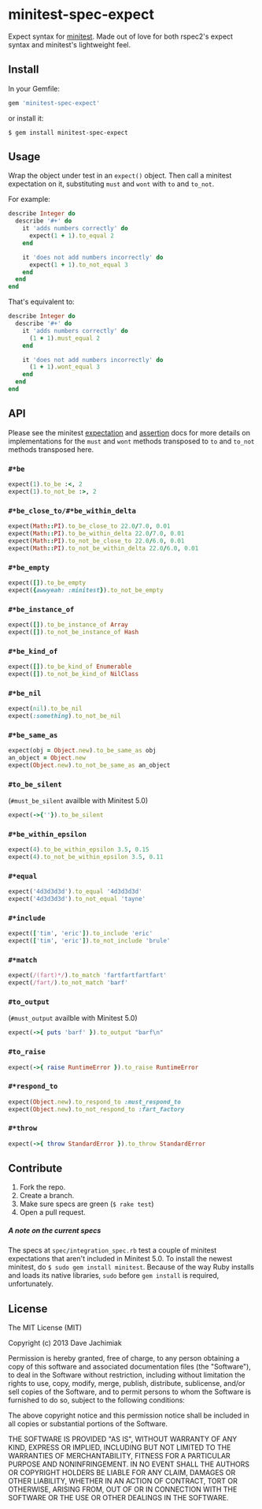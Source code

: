 # minitest-spec-expect
Expect syntax for [minitest](http://docs.seattlerb.org/minitest/index.html). Made out of love for
both rspec2's expect syntax and minitest's lightweight feel.
## Install
In your Gemfile:
```ruby
gem 'minitest-spec-expect'
```
or install it:
```
$ gem install minitest-spec-expect
```
## Usage
Wrap the object under test in an `expect()` object. Then call a minitest expectation on it,
substituting `must` and `wont` with `to` and `to_not`.

For example:
```ruby
describe Integer do
  describe '#+' do
    it 'adds numbers correctly' do
      expect(1 + 1).to_equal 2
    end

    it 'does not add numbers incorrectly' do
      expect(1 + 1).to_not_equal 3
    end
  end
end
```
That's equivalent to:
```ruby
describe Integer do
  describe '#+' do
    it 'adds numbers correctly' do
      (1 + 1).must_equal 2
    end

    it 'does not add numbers incorrectly' do
      (1 + 1).wont_equal 3
    end
  end
end
```
## API
Please see the minitest [expectation](http://docs.seattlerb.org/minitest/Minitest/Expectations.html)
and [assertion](http://docs.seattlerb.org/minitest/Minitest/Assertions.html) docs for more details
on implementations for the `must` and `wont` methods transposed to `to` and `to_not` methods transposed
here.
### `#*be`
```ruby
expect(1).to_be :<, 2
expect(1).to_not_be :>, 2
```
### `#*be_close_to/#*be_within_delta`
```ruby
expect(Math::PI).to_be_close_to 22.0/7.0, 0.01
expect(Math::PI).to_be_within_delta 22.0/7.0, 0.01
expect(Math::PI).to_not_be_close_to 22.0/6.0, 0.01
expect(Math::PI).to_not_be_within_delta 22.0/6.0, 0.01
```
### `#*be_empty`
```ruby
expect([]).to_be_empty
expect({awwyeah: :minitest}).to_not_be_empty
```
### `#*be_instance_of`
```ruby
expect([]).to_be_instance_of Array
expect([]).to_not_be_instance_of Hash
```
### `#*be_kind_of`
```ruby
expect([]).to_be_kind_of Enumerable
expect([]).to_not_be_kind_of NilClass
```
### `#*be_nil`
```ruby
expect(nil).to_be_nil
expect(:something).to_not_be_nil
```
### `#*be_same_as`
```ruby
expect(obj = Object.new).to_be_same_as obj
an_object = Object.new
expect(Object.new).to_not_be_same_as an_object
```
### `#to_be_silent`
(`#must_be_silent` availble with Minitest 5.0)
```ruby
expect(->{''}).to_be_silent
```
### `#*be_within_epsilon`
```ruby
expect(4).to_be_within_epsilon 3.5, 0.15
expect(4).to_not_be_within_epsilon 3.5, 0.11
```
### `#*equal`
```ruby
expect('4d3d3d3d').to_equal '4d3d3d3d'
expect('4d3d3d3d').to_not_equal 'tayne'
```
### `#*include`
```ruby
expect(['tim', 'eric']).to_include 'eric'
expect(['tim', 'eric']).to_not_include 'brule'
```
### `#*match`
```ruby
expect(/(fart)*/).to_match 'fartfartfartfart'
expect(/fart/).to_not_match 'barf'
```
### `#to_output`
(`#must_output` availble with Minitest 5.0)
```ruby
expect(->{ puts 'barf' }).to_output "barf\n"
```
### `#to_raise`
```ruby
expect(->{ raise RuntimeError }).to_raise RuntimeError
```
### `#*respond_to`
```ruby
expect(Object.new).to_respond_to :must_respond_to
expect(Object.new).to_not_respond_to :fart_factory
```
### `#*throw`
```ruby
expect(->{ throw StandardError }).to_throw StandardError
```
## Contribute
1. Fork the repo.
2. Create a branch.
3. Make sure specs are green (`$ rake test`)
3. Open a pull request.

##### A note on the current specs
The specs at `spec/integration_spec.rb` test a couple of minitest expectations that aren't included
in Minitest 5.0. To install the newest minitest, do `$ sudo gem install minitest`. Because of the
way Ruby installs and loads its native libraries, `sudo` before `gem install` is required,
unfortunately.

## License
The MIT License (MIT)

Copyright (c) 2013 Dave Jachimiak

Permission is hereby granted, free of charge, to any person obtaining a copy
of this software and associated documentation files (the "Software"), to deal
in the Software without restriction, including without limitation the rights
to use, copy, modify, merge, publish, distribute, sublicense, and/or sell
copies of the Software, and to permit persons to whom the Software is
furnished to do so, subject to the following conditions:

The above copyright notice and this permission notice shall be included in
all copies or substantial portions of the Software.

THE SOFTWARE IS PROVIDED "AS IS", WITHOUT WARRANTY OF ANY KIND, EXPRESS OR
IMPLIED, INCLUDING BUT NOT LIMITED TO THE WARRANTIES OF MERCHANTABILITY,
FITNESS FOR A PARTICULAR PURPOSE AND NONINFRINGEMENT. IN NO EVENT SHALL THE
AUTHORS OR COPYRIGHT HOLDERS BE LIABLE FOR ANY CLAIM, DAMAGES OR OTHER
LIABILITY, WHETHER IN AN ACTION OF CONTRACT, TORT OR OTHERWISE, ARISING FROM,
OUT OF OR IN CONNECTION WITH THE SOFTWARE OR THE USE OR OTHER DEALINGS IN
THE SOFTWARE.
